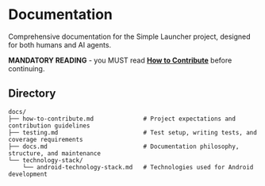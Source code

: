 # Documentation

Comprehensive documentation for the Simple Launcher project, designed for both humans and AI agents.

**MANDATORY READING** - you MUST read [**How to Contribute**](how-to-contribute.md) before continuing.

## Directory
```
docs/
├── how-to-contribute.md              # Project expectations and contribution guidelines
├── testing.md                        # Test setup, writing tests, and coverage requirements     
├── docs.md                           # Documentation philosophy, structure, and maintenance
└── technology-stack/
    └── android-technology-stack.md   # Technologies used for Android development
```